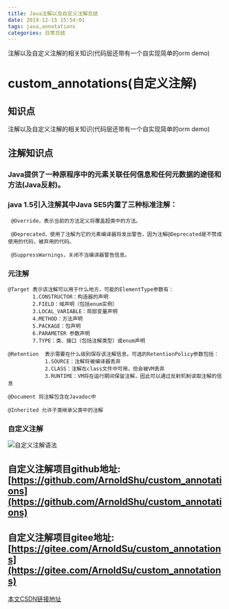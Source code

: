 ```yaml
---
title: Java注解以及自定义注解总结
date: 2019-12-15 15:54:01
tags: java,annotations
categories: 日常总结
---
```

注解以及自定义注解的相关知识(代码层还带有一个自实现简单的orm demo)
<!--more-->
#  custom_annotations(自定义注解)

## 知识点
注解以及自定义注解的相关知识(代码层还带有一个自实现简单的orm demo)

## 注解知识点

### Java提供了一种原程序中的元素关联任何信息和任何元数据的途径和方法(Java反射)。

### java 1.5引入注解其中Java SE5内置了三种标准注解：

     @Override，表示当前的方法定义将覆盖超类中的方法。

     @Deprecated，使用了注解为它的元素编译器将发出警告，因为注解@Deprecated是不赞成使用的代码，被弃用的代码。

     @SuppressWarnings，关闭不当编译器警告信息。
 

### 元注解

    
    @Target 表示该注解可以用于什么地方，可能的ElementType参数有：
            1.CONSTRUCTOR：构造器的声明 
            2.FIELD：域声明（包括enum实例）
            3.LOCAL_VARIABLE：局部变量声明 
            4.METHOD：方法声明 
            5.PACKAGE：包声明 
            6.PARAMETER 参数声明 
            7.TYPE：类、接口（包括注解类型）或enum声明 

    @Retention  表示需要在什么级别保存该注解信息。可选的RetentionPolicy参数包括：
                1.SOURCE：注解将被编译器丢弃 
                2.CLASS：注解在class文件中可用，但会被VM丢弃 
                3.RUNTIME：VM将在运行期间保留注解，因此可以通过反射机制读取注解的信息
    
    @Document 将注解包含在Javadoc中 
    
    @Inherited 允许子类继承父类中的注解 


### 自定义注解
![自定义注解语法](https://imgconvert.csdnimg.cn/aHR0cHM6Ly9pbWFnZXMuZ2l0ZWUuY29tL3VwbG9hZHMvaW1hZ2VzLzIwMTkvMDMyNi8xNjA0MjdfMWZkOWFjYzJfMTYzNTc3NC5qcGVn?x-oss-process=image/format,png)
## 自定义注解项目github地址:[https://github.com/ArnoldShu/custom_annotations](https://github.com/ArnoldShu/custom_annotations)
## 自定义注解项目gitee地址:[https://gitee.com/ArnoldSu/custom_annotations](https://gitee.com/ArnoldSu/custom_annotations)
[本文CSDN链接地址](https://blog.csdn.net/qq_20340547/article/details/103549373)